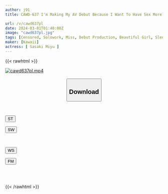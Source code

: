 ```yaml
---
author: j91
title: CAWD-637 I'm Making My AV Debut Because I Want To Have Sex More Than Getting Married. Miyu Sasaki

url: /v/cawd637pl
date: 2024-03-01T01:40:00Z
image: "cawd637pl.jpg"
tags: [Censored, Solowork, Miss, Debut Production, Beautiful Girl, Slender, Bitch	]
maker: [Kawaii]
actress: [ Sasaki Miyu ]
---
```



{{< rawhtml >}}

<div class="video" data-videoid="4xQd7z8KaQCKo6Y">
    <a href="javascript:;">
        <img src="/v/cawd637pl/cawd637pl.jpg" width="WIDTH" height="HEIGHT" alt="cawd637pl.mp4" loading="lazy">
    </a>
</div>

<script type="text/javascript" src="https://j91.asia/asset/on-demand-st.js"></script>

<br>
  <link rel="stylesheet" href="https://j91.asia/asset/bs5.css">
  
  <center>
  <button class="btn btn-primary" type="button" data-bs-toggle="collapse" data-bs-target=".multi-collapse" aria-expanded="false" aria-controls="multiCollapseExample1 multiCollapseExample2"><h2>Download</h2></button></center>
</p>
<div class="row">
  <div class="col">
    <div class="collapse multi-collapse" id="multiCollapseExample1">
      <div class="card card-body">
	      	      <br>
<div class="buttons">  
<p><a href="https://streamtape.to/v/4xQd7z8KaQCKo6Y" target="_blank"><button class="btn-hover color-3"><i class="fa fa-download"></i> ST</button></a></p>
<p><a href="https://cdnwish.com/ykrys4iogyfi" target="_blank"><button class="btn-hover color-2"><i class="fa fa-download"></i> SW</button></a></p></div>
    </div>
  </div>
</div>
  <div class="col">
    <div class="collapse multi-collapse" id="multiCollapseExample2">
      <div class="card card-body">
	      <br>
<div class="buttons">
<p><a href="https://wolfstream.tv/ain0a9gu7shp"><button class="btn-hover color-9"><i class="fa fa-download"></i> WS</button></a></p>
<p><a href="https://filemoon.sx/d/wkjs4nthi6i1"><button class="btn-hover color-8"><i class="fa fa-download"></i> FM</button></a></p></div>
<br><br>
      </div>
    </div>
  </div>
</div>

{{< /rawhtml >}}
